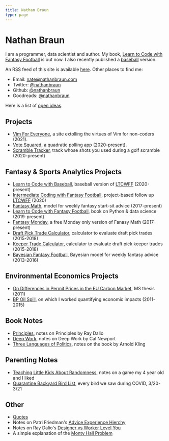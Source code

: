 ```yaml
---
title: Nathan Braun
type: page
---
```


# Nathan Braun

I am a programmer, data scientist and author. My book, [Learn to Code with
Fantasy Football](https://fantasycoding.com?utm_source=nathanbraun&utm_content=home&utm_medium=organic&utm_campaign=writeup) is out now. I also recently
published a [baseball](https://codebaseball.com?utm_source=nathanbraun&utm_content=home&utm_medium=organic&utm_campaign=writeup) version.

An RSS feed of this site is available
[here](https://nathanbraun.com/feed.xml). Other places to find me:

- Email: [nate@nathanbraun.com](mailto:nate@nathanbraun.com)
- Twitter: [@nathanbraun](https://twitter.com/nathanbraun)
- Github: [@nathanbraun](https://github.com/nathanbraun)
- Goodreads: [@nathanbraun](https://www.goodreads.com/review/list/150191?order=d&sort=date_added)

Here is a list of [open ideas](ideas).

## Projects
- [Vim For Everyone](vim), a site extolling the virtues of Vim for non-coders (2021).
- [Vote Squared](voting), a quadratic polling app (2020-present).
- [Scramble Tracker](scramble), track whose shots you used during a golf scramble (2020-present)

## Fantasy & Sports Analytics Projects
- [Learn to Code with Baseball](baseball), baseball version of [LTCWFF](ltcwff) (2020-present)
- [Intermediate Coding with Fantasy Football](intermediate), project-based follow up [LTCWFF](ltcwff) (2020)
- [Fantasy Math](fantasymath), model for weekly fantasy start-sit advice (2017-present)
- [Learn to Code with Fantasy Football](ltcwff), book on Python & data science (2019-present)
- [Fantasy Monday](monday), a free Monday only version of Fanasy Math (2017-present)
- [Draft Pick Trade Calculator](pickcalculator), calculator to evaluate draft pick trades (2015-2018)
- [Keeper Trade Calculator](keepercalculator), calculator to evaluate draft pick keeper trades (2015-2018)
- [Bayesian Fantasy Football](bayesian-fantasy-football), Bayesian model for weekly fantasy advice (2013-2016)

## Environmental Economics Projects
- [On Differences in Permit Prices in the EU Carbon Market](eu-carbon-market), MS thesis (2011)
- [BP Oil Spill](oil-spill), on which I worked quantifying economic impacts (2011-2015)

## Book Notes
- [Principles](books/principles), notes on Principles by Ray Dalio
- [Deep Work](books/deepwork), notes on Deep Work by Cal Newport
- [Three Languages of Politics](books/politics), notes on the book by Arnold Kling

## Parenting Notes
- [Teaching Little Kids About Randomness](parenting/randomness), notes on a game my 4 year old and I liked 
- [Quarantine Backyard Bird List](parenting/quarantine-bird-list), every bird we saw during COVID, 3/20-3/21

## Other
- [Quotes](quotes)
- Notes on Patri Friedman's [Advice Experience Hierchy](advice)
- Notes on Ray Dalio's [Designer vs Worker Level You](designer-vs-worker)
- A simple explanation of the [Monty Hall Problem](monty-hall)
